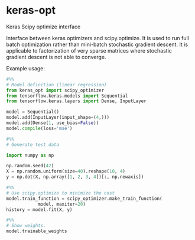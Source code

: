 # keras-opt

Keras Scipy optimize interface

Interface between keras optimizers and scipy.optimize. It is used to run full
batch optimization rather than mini-batch stochastic gradient descent. It
is applicable to factorization of very sparse matrices where stochastic
gradient descent is not able to converge.

Example usage:

```python
#%%
# Model definition (linear regression)
from keras_opt import scipy_optimizer
from tensorflow.keras.models import Sequential
from tensorflow.keras.layers import Dense, InputLayer

model = Sequential()
model.add(InputLayer(input_shape=(4,)))
model.add(Dense(1, use_bias=False))
model.compile(loss='mse')

#%%
# Generate test data

import numpy as np

np.random.seed(42)
X = np.random.uniform(size=40).reshape(10, 4)
y = np.dot(X, np.array([1, 2, 3, 4])[:, np.newaxis])

#%%
# Use scipy.optimize to minimize the cost
model.train_function = scipy_optimizer.make_train_function(
            model, maxiter=20)
history = model.fit(X, y)

#%%
# Show weights.
model.trainable_weights
```
